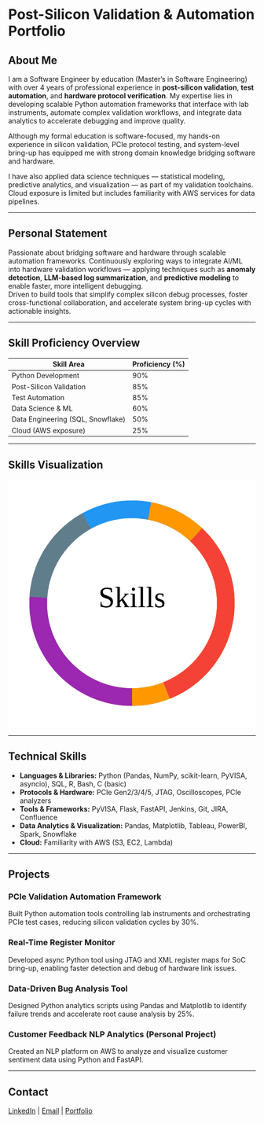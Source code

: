 # Post-Silicon Validation & Automation Portfolio

## About Me

I am a Software Engineer by education (Master’s in Software Engineering) with over 4 years of professional experience in **post-silicon validation**, **test automation**, and **hardware protocol verification**. My expertise lies in developing scalable Python automation frameworks that interface with lab instruments, automate complex validation workflows, and integrate data analytics to accelerate debugging and improve quality.

Although my formal education is software-focused, my hands-on experience in silicon validation, PCIe protocol testing, and system-level bring-up has equipped me with strong domain knowledge bridging software and hardware.

I have also applied data science techniques — statistical modeling, predictive analytics, and visualization — as part of my validation toolchains. Cloud exposure is limited but includes familiarity with AWS services for data pipelines.

---


## Personal Statement

Passionate about bridging software and hardware through scalable automation frameworks. Continuously exploring ways to integrate AI/ML into hardware validation workflows — applying techniques such as **anomaly detection**, **LLM-based log summarization**, and **predictive modeling** to enable faster, more intelligent debugging.  
Driven to build tools that simplify complex silicon debug processes, foster cross-functional collaboration, and accelerate system bring-up cycles with actionable insights.

---


## Skill Proficiency Overview

| Skill Area               | Proficiency (%) |
|-------------------------|-----------------|
| Python Development      | 90%             |
| Post-Silicon Validation | 85%             |
| Test Automation         | 85%             |
| Data Science & ML       | 60%             |
| Data Engineering (SQL, Snowflake) | 50%     |
| Cloud (AWS exposure)    | 25%             |

---

## Skills Visualization

![Skills Pie Chart](./images/skills_pie_chart.svg)

---

## Technical Skills

- **Languages & Libraries:** Python (Pandas, NumPy, scikit-learn, PyVISA, asyncio), SQL, R, Bash, C (basic)
- **Protocols & Hardware:** PCIe Gen2/3/4/5, JTAG, Oscilloscopes, PCIe analyzers
- **Tools & Frameworks:** PyVISA, Flask, FastAPI, Jenkins, Git, JIRA, Confluence
- **Data Analytics & Visualization:** Pandas, Matplotlib, Tableau, PowerBI, Spark, Snowflake
- **Cloud:** Familiarity with AWS (S3, EC2, Lambda)

---

## Projects

### PCIe Validation Automation Framework  
Built Python automation tools controlling lab instruments and orchestrating PCIe test cases, reducing silicon validation cycles by 30%.

### Real-Time Register Monitor  
Developed async Python tool using JTAG and XML register maps for SoC bring-up, enabling faster detection and debug of hardware link issues.

### Data-Driven Bug Analysis Tool  
Designed Python analytics scripts using Pandas and Matplotlib to identify failure trends and accelerate root cause analysis by 25%.

### Customer Feedback NLP Analytics (Personal Project)  
Created an NLP platform on AWS to analyze and visualize customer sentiment data using Python and FastAPI.

---

## Contact

[LinkedIn](https://linkedin.com/in/yasaswiniks) | [Email](mailto:ks.yasaswini23@gmail.com) | [Portfolio](https://yasaswiniks.github.io)

